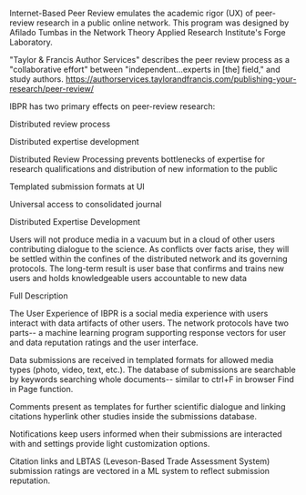







Internet-Based Peer Review emulates the academic rigor (UX) of peer-review research in a public online network. This program was designed by Afilado Tumbas in the Network Theory Applied Research Institute's Forge Laboratory.



"Taylor & Francis Author Services" describes the peer review process as a "collaborative effort" between "independent...experts in [the] field," and study authors. https://authorservices.taylorandfrancis.com/publishing-your-research/peer-review/















IBPR has two primary effects on peer-review research: 





Distributed review process 



Distributed expertise development



Distributed Review Processing prevents bottlenecks of expertise for research qualifications and distribution of new information to the public





Templated submission formats at UI



Universal access to consolidated journal



Distributed Expertise Development 

Users will not produce media in a vacuum but in a cloud of other users contributing dialogue to the science. As conflicts over facts arise, they will be settled within the confines of the distributed network and its governing protocols. The long-term result is user base that confirms and trains new users and holds knowledgeable users accountable to new data





Full Description

The User Experience of IBPR is a social media experience with users interact with data artifacts of other users. The network protocols have two parts-- a machine learning program supporting response vectors for user and data reputation ratings and the user interface. 



Data submissions are received in templated formats for allowed media types (photo, video, text, etc.). The database of submissions are searchable by keywords searching whole documents-- similar to ctrl+F in browser Find in Page function. 



Comments present as templates for further scientific dialogue and linking citations hyperlink other studies inside the submissions database. 



Notifications keep users informed when their submissions are interacted with and settings provide light customization options. 



Citation links and LBTAS (Leveson-Based Trade Assessment System) submission ratings are vectored in a ML system to reflect submission reputation.    
